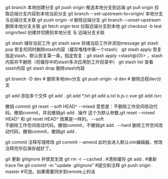 git branch <branch-name> 本地创建分支
git push origin <branch-name> 推送本地分支到远端
git pull origin <branch-name> 拉取远端<branch-name>分支内容到本地当前分支
git branch --set-upstream-to=origin/<branch-name> <branch-name>  本地分支与远端分支关联
git push origin -d <branch-name> 删除远端分支
git branch --unset-upstream <branchname> 删除本地分支关联
git fetch orgin test 拉取远端分支到本地
git checkout -b test origin/test 创建并切换到本地分支 与 远端分支关联

git stash 储存当前工作
git stash save <message> 存储当前工作并添加message
git stash pop 恢复的同时删除stash内容（缓存堆栈中第一个stash）
git stash apply 恢复指定stash，默认恢复第一条，指定恢复：git stash apply <stash@{0}> ，stash内容并不删除（将缓存中的stash多次应用到工作目录中）
git stash list 查看stash内容
git stash drop 删除stash内容

git branch -D dev # 删除本地dev分支
git push origin -d dev # 删除远程dev分支

git add 添加多个文件
git add .
git add *.txt
git add a.txt b.js c.vue
git add /src

撤销 commit
git reset --soft HEAD^
--mixed 
意思是：不删除工作空间改动代码，撤销commit，并且撤销git add . 操作
这个为默认参数,git reset --mixed HEAD^ 和 git reset HEAD^ 效果是一样的。
--soft  
不删除工作空间改动代码，撤销commit，不撤销git add . 
--hard
删除工作空间改动代码，撤销commit，撤销git add . 

git commit 注释写错修改
git commit --amend
此时会进入默认vim编辑器，修改注释完毕后保存就好了。

git 更新 gitignore 并使其生效
git rm -r --cached .  #清除缓存
git add . #重新trace file
git commit -m "update .gitignore" #提交和注释
git push origin master #可选，如果需要同步到remote上的话